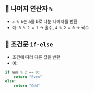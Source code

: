 ## 🔹 나머지 연산자 `%`
- `a % b`는 a를 b로 나눈 나머지를 반환
- 예: `3 % 2 = 1` → 홀수, `4 % 2 = 0` → 짝수

## 🔹 조건문 `if-else`
- 조건에 따라 다른 값을 반환
- 예:
```python
if num % 2 == 0:
    return "Even"
else:
    return "Odd"
```
